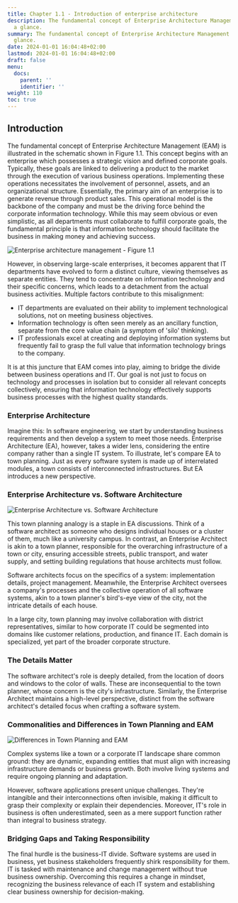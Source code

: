 ```yaml
---
title: Chapter 1.1 - Introduction of enterprise architecture
description: The fundamental concept of Enterprise Architecture Management (EAM) in
  a glance.
summary: The fundamental concept of Enterprise Architecture Management (EAM) in a
  glance.
date: 2024-01-01 16:04:48+02:00
lastmod: 2024-01-01 16:04:48+02:00
draft: false
menu:
  docs:
    parent: ''
    identifier: ''
weight: 110
toc: true
---
```


## Introduction

The fundamental concept of Enterprise Architecture Management (EAM) is illustrated in the schematic shown in Figure 1.1. This concept begins with an enterprise which possesses a strategic vision and defined corporate goals. Typically, these goals are linked to delivering a product to the market through the execution of various business operations. Implementing these operations necessitates the involvement of personnel, assets, and an organizational structure. Essentially, the primary aim of an enterprise is to generate revenue through product sales. This operational model is the backbone of the company and must be the driving force behind the corporate information technology. While this may seem obvious or even simplistic, as all departments must collaborate to fulfill corporate goals, the fundamental principle is that information technology should facilitate the business in making money and achieving success.

![Enterprise architecture management - Figure 1.1](https://cdn.sa.net/2024/02/03/qzVuDE7jyeWvNoZ.png)

However, in observing large-scale enterprises, it becomes apparent that IT departments have evolved to form a distinct culture, viewing themselves as separate entities. They tend to concentrate on information technology and their specific concerns, which leads to a detachment from the actual business activities. Multiple factors contribute to this misalignment:

- IT departments are evaluated on their ability to implement technological solutions, not on meeting business objectives.
- Information technology is often seen merely as an ancillary function, separate from the core value chain (a symptom of 'silo' thinking).
- IT professionals excel at creating and deploying information systems but frequently fail to grasp the full value that information technology brings to the company.

It is at this juncture that EAM comes into play, aiming to bridge the divide between business operations and IT. Our goal is not just to focus on technology and processes in isolation but to consider all relevant concepts collectively, ensuring that information technology effectively supports business processes with the highest quality standards.

### Enterprise Architecture

Imagine this: In software engineering, we start by understanding business requirements and then develop a system to meet those needs. Enterprise Architecture (EA), however, takes a wider lens, considering the entire company rather than a single IT system. To illustrate, let's compare EA to town planning. Just as every software system is made up of interrelated modules, a town consists of interconnected infrastructures. But EA introduces a new perspective.

### Enterprise Architecture vs. Software Architecture

![Enterprise Architecture vs. Software Architecture](https://cdn.sa.net/2024/02/03/JwDE1srqWXIRK6H.png)

This town planning analogy is a staple in EA discussions. Think of a software architect as someone who designs individual houses or a cluster of them, much like a university campus. In contrast, an Enterprise Architect is akin to a town planner, responsible for the overarching infrastructure of a town or city, ensuring accessible streets, public transport, and water supply, and setting building regulations that house architects must follow.

Software architects focus on the specifics of a system: implementation details, project management. Meanwhile, the Enterprise Architect oversees a company's processes and the collective operation of all software systems, akin to a town planner's bird's-eye view of the city, not the intricate details of each house.

In a large city, town planning may involve collaboration with district representatives, similar to how corporate IT could be segmented into domains like customer relations, production, and finance IT. Each domain is specialized, yet part of the broader corporate structure.

### The Details Matter

The software architect's role is deeply detailed, from the location of doors and windows to the color of walls. These are inconsequential to the town planner, whose concern is the city's infrastructure. Similarly, the Enterprise Architect maintains a high-level perspective, distinct from the software architect's detailed focus when crafting a software system.

### Commonalities and Differences in Town Planning and EAM

![Differences in Town Planning and EAM](https://cdn.sa.net/2024/02/03/Ky7fUJ6S3QFDPZY.png)

Complex systems like a town or a corporate IT landscape share common ground: they are dynamic, expanding entities that must align with increasing infrastructure demands or business growth. Both involve living systems and require ongoing planning and adaptation.

However, software applications present unique challenges. They're intangible and their interconnections often invisible, making it difficult to grasp their complexity or explain their dependencies. Moreover, IT's role in business is often underestimated, seen as a mere support function rather than integral to business strategy.

### Bridging Gaps and Taking Responsibility

The final hurdle is the business-IT divide. Software systems are used in business, yet business stakeholders frequently shirk responsibility for them. IT is tasked with maintenance and change management without true business ownership. Overcoming this requires a change in mindset, recognizing the business relevance of each IT system and establishing clear business ownership for decision-making.